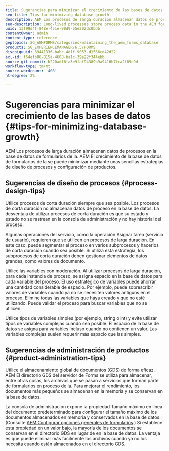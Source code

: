 ```yaml
---
title: Sugerencias para minimizar el crecimiento de las bases de datos
seo-title: Tips for minimizing database growth
description: AEM Los procesos de larga duración almacenan datos de procesos en la base de datos de formularios de la. AEM El crecimiento de la base de datos de formularios de la se puede minimizar mediante unas sencillas estrategias de diseño de procesos y configuración de productos.
seo-description: Long-lived processes store process data in the AEM forms database. The growth of the AEM forms database can be minimized using a few easy process design and product configuration strategies.
uuid: 13f99d4f-848e-451e-90d9-55e202dc0bdb
contentOwner: admin
content-type: reference
geptopics: SG_AEMFORMS/categories/maintaining_the_aem_forms_database
products: SG_EXPERIENCEMANAGER/6.5/FORMS
discoiquuid: 89441336-babc-4d1f-9053-d1566cd42d22
exl-id: f64efb06-815a-4608-ba1c-39e22f344ebb
source-git-commit: b220adf6fa3e9faf94389b9a9416b7fca2f89d9d
workflow-type: tm+mt
source-wordcount: '408'
ht-degree: 2%

---
```


# Sugerencias para minimizar el crecimiento de las bases de datos {#tips-for-minimizing-database-growth}

AEM Los procesos de larga duración almacenan datos de procesos en la base de datos de formularios de la. AEM El crecimiento de la base de datos de formularios de la se puede minimizar mediante unas sencillas estrategias de diseño de procesos y configuración de productos.

## Sugerencias de diseño de procesos {#process-design-tips}

Utilice procesos de corta duración siempre que sea posible. Los procesos de corta duración no almacenan datos de proceso en la base de datos. La desventaja de utilizar procesos de corta duración es que su estado y estado no se rastrean en la consola de administración y no hay historial del proceso.

Algunas operaciones del servicio, como la operación Asignar tarea (servicio de usuario), requieren que se utilicen en procesos de larga duración. En este caso, puede segmentar el proceso en varios subprocesos y hacerlos de corta duración cuando sea posible. Si utiliza esta estrategia, los subprocesos de corta duración deben gestionar elementos de datos grandes, como valores de documento.

Utilice las variables con moderación. Al utilizar procesos de larga duración, para cada instancia de proceso, se asigna espacio en la base de datos para cada variable del proceso. El uso estratégico de variables puede ahorrar una cantidad considerable de espacio. Por ejemplo, puede sobrescribir valores de variables cuando ya no se necesiten valores antiguos en el proceso. Elimine todas las variables que haya creado y que no esté utilizando. Puede validar el proceso para buscar variables que no se utilicen.

Utilice tipos de variables simples (por ejemplo, string o int) y evite utilizar tipos de variables complejas cuando sea posible. El espacio de la base de datos se asigna para variables incluso cuando no contienen un valor. Las variables complejas suelen requerir más espacio que las simples.

## Sugerencias de administración de productos {#product-administration-tips}

Utilice el almacenamiento global de documentos (GDS) de forma eficaz. AEM El directorio GDS del servidor de Forms se utiliza para almacenar, entre otras cosas, los archivos que se pasan a servicios que forman parte de formularios en proceso de la. Para mejorar el rendimiento, los documentos más pequeños se almacenan en la memoria y se conservan en la base de datos.

La consola de administración expone la propiedad Tamaño máximo en línea del documento predeterminado para configurar el tamaño máximo de los documentos almacenados en memoria y conservados en la base de datos. (Consulte [AEM Configurar opciones generales de formularios](/help/forms/using/admin-help/configure-general-aem-forms-settings.md#configure-general-aem-forms-settings).) Si establece esta propiedad en un valor bajo, la mayoría de los documentos se conservan en el directorio GDS en lugar de en la base de datos. La ventaja es que puede eliminar más fácilmente los archivos cuando ya no los necesita cuando están almacenados en el directorio GDS.

